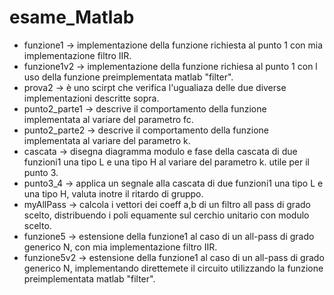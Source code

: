 # esame_Matlab

- funzione1 -> implementazione della funzione richiesta al punto 1 con mia implementazione filtro IIR.
- funzione1v2 -> implementazione della funzione richiesa al punto 1 con l uso della funzione preimplementata matlab "filter".
- prova2 -> è uno scirpt che verifica l'ugualiaza delle due diverse implementazioni descritte sopra.
- punto2_parte1 -> descrive il comportamento della funzione implementata al variare del parametro fc.
- punto2_parte2 -> descrive il comportamento della funzione implementata al variare del parametro k.
- cascata -> disegna diagramma modulo e fase della cascata di due funzioni1 una tipo L e una tipo H al variare del parametro k. utile per il punto 3.
- punto3_4 -> applica un segnale alla cascata di due funzioni1 una tipo L e una tipo H, valuta inotre il ritardo di gruppo.
- myAllPass -> calcola i vettori dei coeff a,b di un filtro all pass di grado scelto, distribuendo i poli equamente sul cerchio unitario con modulo scelto.
- funzione5 -> estensione della funzione1 al caso di un all-pass di grado generico N, con mia implementazione filtro IIR.
- funzione5v2 -> estensione della funzione1 al caso di un all-pass di grado generico N, implementando direttemete il circuito utilizzando la funzione preimplementata matlab "filter".
